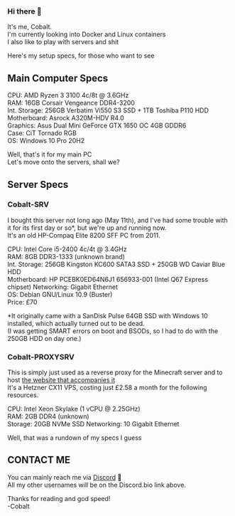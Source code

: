 ### Hi there 👋

It's me, Cobalt.  
I'm currently looking into Docker and Linux containers  
I also like to play with servers and shit  

Here's my setup specs, for those who want to see  

## Main Computer Specs  

CPU: AMD Ryzen 3 3100 4c/8t @ 3.6GHz  
RAM: 16GB Corsair Vengeance DDR4-3200  
Int. Storage: 256GB Verbatim Vi550 S3 SSD + 1TB Toshiba P110 HDD  
Motherboard: Asrock A320M-HDV R4.0  
Graphics: Asus Dual Mini GeForce GTX 1650 OC 4GB GDDR6  
Case: CiT Tornado RGB  
OS: Windows 10 Pro 20H2  

Well, that's it for my main PC  
Let's move onto the servers, shall we?  

## Server Specs  

### Cobalt-SRV

I bought this server not long ago (May 11th), and I've had some trouble with it for its first day or so*, but we're up and running now.  
It's an old HP-Compaq Elite 8200 SFF PC from 2011.

CPU: Intel Core i5-2400 4c/4t @ 3.4GHz  
RAM: 8GB DDR3-1333 (unknown brand)  
Int. Storage: 256GB Kingston KC600 SATA3 SSD + 250GB WD Caviar Blue HDD  
Motherboard: HP PCEBK0ED64N6J1 656933-001 (Intel Q67 Express chipset)
Networking: Gigabit Ethernet  
OS: Debian GNU/Linux 10.9 (Buster)  
Price: £70  

\*It originally came with a SanDisk Pulse 64GB SSD with Windows 10 installed, which actually turned out to be dead.  
  (I was getting SMART errors on boot and BSODs, so I had to do with the 250GB HDD on day one.)

### Cobalt-PROXYSRV

This is simply just used as a reverse proxy for the Minecraft server and to host [the website that accompanies it](https://cobaltmc.tk)  
It's a Hetzner CX11 VPS, costing just £2.58 a month for the following resources.  

CPU: Intel Xeon Skylake (1 vCPU @ 2.25GHz)  
RAM: 2GB DDR4 (unknown)  
Storage: 20GB NVMe SSD
Networking: 10 Gigabit Ethernet  

Well, that was a rundown of my specs I guess

## CONTACT ME

You can mainly reach me via [Discord](http://dsc.bio/cobalthasdiscord) :speech_balloon:  
All my other usernames will be on the Discord.bio link above.  

Thanks for reading and god speed!  
-Cobalt  
